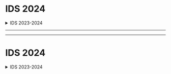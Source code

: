 
# IDS 2024
<details >
<summary >IDS 2023-2024</summary>

---
---

![image](https://github.com/user-attachments/assets/f5056a56-6b91-424a-b419-df17a15eb8f4)
![image](https://github.com/user-attachments/assets/706370de-af9e-4889-ae15-8b3b1d138df7)
![image](https://github.com/user-attachments/assets/83adf7be-5b39-4123-a0cb-e91b7365cb9c)
![image](https://github.com/user-attachments/assets/cac49482-5f0d-4b6f-b1a9-7591c9a2319c)
  
</details>

---
---

# IDS 2024
<details >
<summary >IDS 2023-2024</summary>

---
---

 
  
</details>

